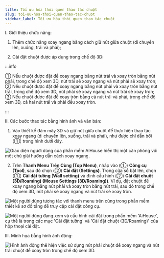 ```yaml
---
title: Tối ưu hóa thói quen thao tác chuột
slug: toi-uu-hoa-thoi-quen-thao-tac-chuot
sidebar_label: Tối ưu hóa thói quen thao tác chuột
---
```


I. Giới thiệu chức năng:

1. Thêm chức năng xoay ngang bằng cách giữ nút giữa chuột (di chuyển lên, xuống, trái và phải);

2. Cài đặt chuột được áp dụng trong chế độ 3D:

:::info

① Nếu chuột được đặt để xoay ngang bằng nút trái và xoay tròn bằng nút phải, trong chế độ xem 3D, nút trái sẽ xoay ngang và nút phải sẽ xoay tròn;
② Nếu chuột được đặt để xoay ngang bằng nút phải và xoay tròn bằng nút trái, trong chế độ xem 3D, nút phải sẽ xoay ngang và nút trái sẽ xoay tròn;
③ Nếu chuột được đặt để xoay tròn bằng cả nút trái và phải, trong chế độ xem 3D, cả hai nút trái và phải đều xoay tròn.

:::

II. Các bước thao tác bằng hình ảnh và văn bản:

1. Vào thiết kế đám mây 3D và giữ nút giữa chuột để thực hiện thao tác xoay ngang (di chuyển lên, xuống, trái và phải), như được chỉ dẫn bởi (①) trong hình dưới đây.

![Giao diện người dùng của phần mềm AiHouse hiển thị một căn phòng với một chú giải hướng dẫn cách xoay ngang.](https://storage.googleapis.com/jegavn_kb/images/a39c9701-fd83-4dc4-9bc2-acd3faa64e66.png)

2. Trên **Thanh Menu Trên Cùng (Top Menu)**, nhấp vào (①) **Công cụ (Tool)**, sau đó chọn (②) **Cài đặt (Settings)**. Trong cửa sổ bật lên, chọn (①) **Cài đặt tường (Wall setting)** và định cấu hình (②) **Cài đặt chuột (3D/Roaming) (Mouse Settings (3D/Roaming))**. Ví dụ, đặt chuột để xoay ngang bằng nút phải và xoay tròn bằng nút trái, sau đó trong chế độ xem 3D, nút phải sẽ xoay ngang và nút trái sẽ xoay tròn.

![Một người dùng tương tác với thanh menu trên cùng trong phần mềm thiết kế sơ đồ tầng để truy cập cài đặt công cụ.](https://storage.googleapis.com/jegavn_kb/images/f2dd6ba9-3628-45db-89cd-05f37ed14f09.png)

![Một người dùng đang xem và cấu hình cài đặt trong phần mềm 'AiHouse', cụ thể là trong các mục 'Cài đặt tường' và 'Cài đặt chuột (3D/Roaming)' của hộp thoại cài đặt.](https://storage.googleapis.com/jegavn_kb/images/94fd9a41-316a-47e4-a5aa-807552516954.png)

III. Minh họa bằng hình ảnh động:

![Hình ảnh động thể hiện việc sử dụng nút phải chuột để xoay ngang và nút trái chuột để xoay tròn trong chế độ xem 3D.](https://storage.googleapis.com/jegavn_kb/images/3c48a93a-8c18-4045-bed5-2d8d1c8fb16a.gif)